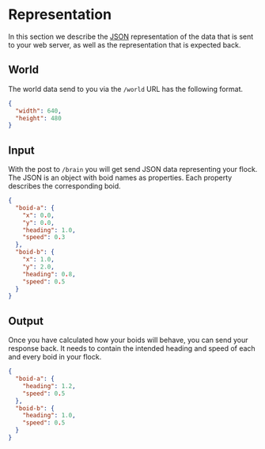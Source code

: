 # Representation
In this section we describe the [JSON](https://www.json.org/) representation of
the data that is sent to your web server, as well as the representation that is
expected back.

## World
The world data send to you via the `/world` URL has the following format.

```JSON
{
  "width": 640,
  "height": 480
}
```

## Input
With the post to `/brain` you will get send JSON data representing your flock.
The JSON is an object with boid names as properties. Each property describes the
corresponding boid.

```JSON
{
  "boid-a": {
    "x": 0.0,
    "y": 0.0,
    "heading": 1.0,
    "speed": 0.3
  },
  "boid-b": {
    "x": 1.0,
    "y": 2.0,
    "heading": 0.8,
    "speed": 0.5
  }
}
```

## Output
Once you have calculated how your boids will behave, you can send your response
back. It needs to contain the intended heading and speed of each and every boid
in your flock.

```JSON
{
  "boid-a": {
    "heading": 1.2,
    "speed": 0.5
  },
  "boid-b": {
    "heading": 1.0,
    "speed": 0.5
  }
}
```

